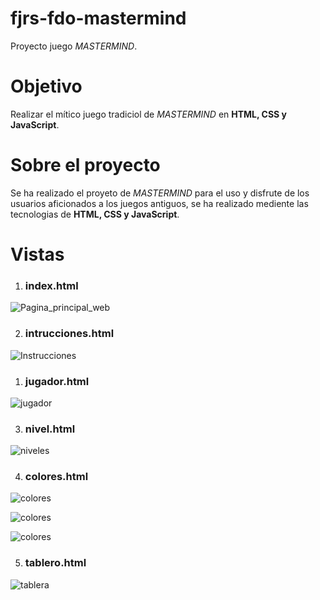 # fjrs-fdo-mastermind

Proyecto juego *MASTERMIND*.

# **Objetivo**

Realizar el mítico juego tradiciol de *MASTERMIND* en **HTML, CSS y JavaScript**.

# **Sobre el proyecto**

Se ha realizado el proyeto de *MASTERMIND* para el uso y disfrute de los usuarios aficionados a los juegos antiguos, se ha realizado mediente las tecnologias de **HTML, CSS y JavaScript**.

# **Vistas**

1. ### **index.html**

![Pagina_principal_web](../fjrs-fdo-mastermind/img/index.JPG)

2. ### **intrucciones.html**

![Instrucciones](../fjrs-fdo-mastermind/img/instrucciones.JPG)

1. ### **jugador.html**

![jugador](../fjrs-fdo-mastermind/img/jugador.JPG)

3. ### **nivel.html**

![niveles](../fjrs-fdo-mastermind/img/nivel.JPG)

4. ### **colores.html**

![colores](../fjrs-fdo-mastermind/img/colores1.JPG)

![colores](../fjrs-fdo-mastermind/img/colores2.JPG)

![colores](../fjrs-fdo-mastermind/img/colores3.JPG)

5. ### **tablero.html**

![tablera](../fjrs-fdo-mastermind/img/tablero.JPG)
